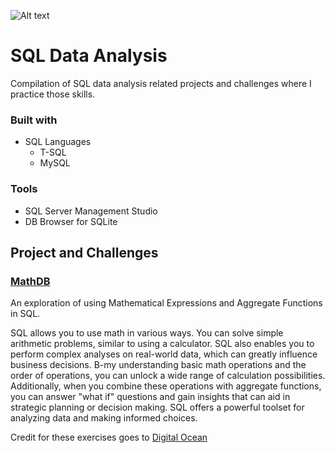 ![Alt text](https://assets.digitalocean.com/articles/alligator/boo.svg "a title")
# SQL Data Analysis
Compilation of SQL data analysis related projects and challenges where I practice those skills.

### Built with
* SQL Languages
    * T-SQL
    * MySQL

### Tools
* SQL Server Management Studio 
* DB Browser for SQLite

## Project and Challenges
### [MathDB](https://github.com/leo-reyna/SQL-Data-Analysis/tree/main/MathDB)
An exploration of using Mathematical Expressions and Aggregate Functions in SQL.

SQL allows you to use math in various ways. You can solve simple arithmetic problems, similar to using a calculator. SQL also enables you to perform complex analyses on real-world data, which can greatly influence business decisions. B-my understanding basic math operations and the order of operations, you can unlock a wide range of calculation possibilities. Additionally, when you combine these operations with aggregate functions, you can answer "what if" questions and gain insights that can aid in strategic planning or decision making. SQL offers a powerful toolset for analyzing data and making informed choices.

Credit for these exercises goes to [Digital Ocean](https://www.digitalocean.com/)